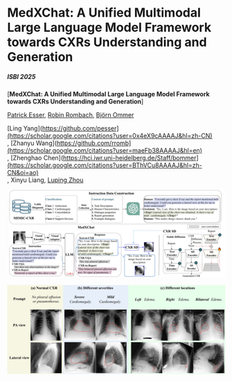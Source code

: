 # MedXChat: A Unified Multimodal Large Language Model Framework towards CXRs Understanding and Generation
##### ISBI 2025

[**MedXChat: A Unified Multimodal Large Language Model Framework towards CXRs Understanding and Generation**]

[Patrick Esser](https://github.com/pesser),
[Robin Rombach](https://github.com/rromb),
[Björn Ommer](https://hci.iwr.uni-heidelberg.de/Staff/bommer)<br/>


[Ling Yang](https://github.com/pesser](https://scholar.google.com/citations?user=0x4eX9cAAAAJ&hl=zh-CN)<br/>,
[Zhanyu Wang](https://github.com/rromb](https://scholar.google.com/citations?user=maeFb38AAAAJ&hl=en)<br/>,
[Zhenghao Chen](https://hci.iwr.uni-heidelberg.de/Staff/bommer](https://scholar.google.com/citations?user=BThVCu8AAAAJ&hl=zh-CN&oi=ao)<br/>,
Xinyu Liang,
[Luping Zhou](https://scholar.google.com/citations?user=BThVCu8AAAAJ&hl=zh-CN&oi=ao)<br/>


![teaser](assets/medxchat.png)

![teaser](assets/results.png)
